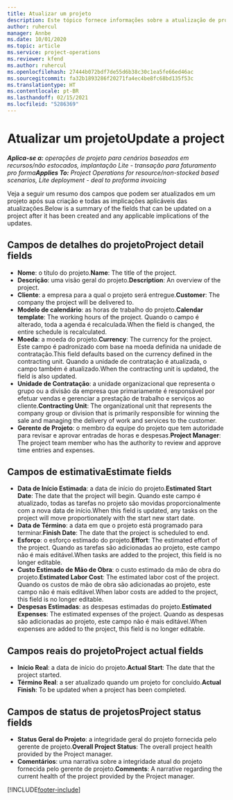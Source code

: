 ```yaml
---
title: Atualizar um projeto
description: Este tópico fornece informações sobre a atualização de projetos no Project Operations.
author: ruhercul
manager: Annbe
ms.date: 10/01/2020
ms.topic: article
ms.service: project-operations
ms.reviewer: kfend
ms.author: ruhercul
ms.openlocfilehash: 27444b072bdf7de55d6b38c30c1ea5fe66ed46ac
ms.sourcegitcommit: fa32b1893286f20271fa4ec4be8fc68bd135f53c
ms.translationtype: HT
ms.contentlocale: pt-BR
ms.lasthandoff: 02/15/2021
ms.locfileid: "5286369"
---
```

# <a name="update-a-project"></a><span data-ttu-id="033f3-103">Atualizar um projeto</span><span class="sxs-lookup"><span data-stu-id="033f3-103">Update a project</span></span>

<span data-ttu-id="033f3-104">_**Aplica-se a:** operações de projeto para cenários baseados em recursos/não estocados, implantação Lite - transação para faturamento pro forma_</span><span class="sxs-lookup"><span data-stu-id="033f3-104">_**Applies To:** Project Operations for resource/non-stocked based scenarios, Lite deployment - deal to proforma invoicing_</span></span>

<span data-ttu-id="033f3-105">Veja a seguir um resumo dos campos que podem ser atualizados em um projeto após sua criação e todas as implicações aplicáveis das atualizações.</span><span class="sxs-lookup"><span data-stu-id="033f3-105">Below is a summary of the fields that can be updated on a project after it has been created and any applicable implications of the updates.</span></span>

## <a name="project-detail-fields"></a><span data-ttu-id="033f3-106">Campos de detalhes do projeto</span><span class="sxs-lookup"><span data-stu-id="033f3-106">Project detail fields</span></span>

- <span data-ttu-id="033f3-107">**Nome**: o título do projeto.</span><span class="sxs-lookup"><span data-stu-id="033f3-107">**Name**: The title of the project.</span></span>
- <span data-ttu-id="033f3-108">**Descrição**: uma visão geral do projeto.</span><span class="sxs-lookup"><span data-stu-id="033f3-108">**Description**: An overview of the project.</span></span>
- <span data-ttu-id="033f3-109">**Cliente**: a empresa para a qual o projeto será entregue.</span><span class="sxs-lookup"><span data-stu-id="033f3-109">**Customer**: The company the project will be delivered to.</span></span>
- <span data-ttu-id="033f3-110">**Modelo de calendário**: as horas de trabalho do projeto.</span><span class="sxs-lookup"><span data-stu-id="033f3-110">**Calendar template**: The working hours of the project.</span></span> <span data-ttu-id="033f3-111">Quando o campo é alterado, toda a agenda é recalculada.</span><span class="sxs-lookup"><span data-stu-id="033f3-111">When the field is changed, the entire schedule is recalculated.</span></span>
- <span data-ttu-id="033f3-112">**Moeda**: a moeda do projeto.</span><span class="sxs-lookup"><span data-stu-id="033f3-112">**Currency**: The currency for the project.</span></span> <span data-ttu-id="033f3-113">Este campo é padronizado com base na moeda definida na unidade de contratação.</span><span class="sxs-lookup"><span data-stu-id="033f3-113">This field defaults based on the currency defined in the contracting unit.</span></span> <span data-ttu-id="033f3-114">Quando a unidade de contratação é atualizada, o campo também é atualizado.</span><span class="sxs-lookup"><span data-stu-id="033f3-114">When the contracting unit is updated, the field is also updated.</span></span>
- <span data-ttu-id="033f3-115">**Unidade de Contratação**: a unidade organizacional que representa o grupo ou a divisão da empresa que primariamente é responsável por efetuar vendas e gerenciar a prestação de trabalho e serviços ao cliente.</span><span class="sxs-lookup"><span data-stu-id="033f3-115">**Contracting Unit**: The organizational unit that represents the company group or division that is primarily responsible for winning the sale and managing the delivery of work and services to the customer.</span></span> 
- <span data-ttu-id="033f3-116">**Gerente de Projeto**: o membro da equipe do projeto que tem autoridade para revisar e aprovar entradas de horas e despesas.</span><span class="sxs-lookup"><span data-stu-id="033f3-116">**Project Manager**: The project team member who has the authority to review and approve time entries and expenses.</span></span>

## <a name="estimate-fields"></a><span data-ttu-id="033f3-117">Campos de estimativa</span><span class="sxs-lookup"><span data-stu-id="033f3-117">Estimate fields</span></span>

- <span data-ttu-id="033f3-118">**Data de Início Estimada**: a data de início do projeto.</span><span class="sxs-lookup"><span data-stu-id="033f3-118">**Estimated Start Date**: The date that the project will begin.</span></span> <span data-ttu-id="033f3-119">Quando este campo é atualizado, todas as tarefas no projeto são movidas proporcionalmente com a nova data de início.</span><span class="sxs-lookup"><span data-stu-id="033f3-119">When this field is updated, any tasks on the project will move proportionately with the start new start date.</span></span>
- <span data-ttu-id="033f3-120">**Data de Término**: a data em que o projeto está programado para terminar.</span><span class="sxs-lookup"><span data-stu-id="033f3-120">**Finish Date**: The date that the project is scheduled to end.</span></span>
- <span data-ttu-id="033f3-121">**Esforço**: o esforço estimado do projeto.</span><span class="sxs-lookup"><span data-stu-id="033f3-121">**Effort**: The estimated effort of the project.</span></span> <span data-ttu-id="033f3-122">Quando as tarefas são adicionadas ao projeto, este campo não é mais editável.</span><span class="sxs-lookup"><span data-stu-id="033f3-122">When tasks are added to the project, this field is no longer editable.</span></span>
- <span data-ttu-id="033f3-123">**Custo Estimado de Mão de Obra**: o custo estimado da mão de obra do projeto.</span><span class="sxs-lookup"><span data-stu-id="033f3-123">**Estimated Labor Cost**: The estimated labor cost of the project.</span></span> <span data-ttu-id="033f3-124">Quando os custos de mão de obra são adicionadas ao projeto, este campo não é mais editável.</span><span class="sxs-lookup"><span data-stu-id="033f3-124">When labor costs are added to the project, this field is no longer editable.</span></span>
- <span data-ttu-id="033f3-125">**Despesas Estimadas**: as despesas estimadas do projeto.</span><span class="sxs-lookup"><span data-stu-id="033f3-125">**Estimated Expenses**: The estimated expenses of the project.</span></span> <span data-ttu-id="033f3-126">Quando as despesas são adicionadas ao projeto, este campo não é mais editável.</span><span class="sxs-lookup"><span data-stu-id="033f3-126">When expenses are added to the project, this field is no longer editable.</span></span>

## <a name="project-actual-fields"></a><span data-ttu-id="033f3-127">Campos reais do projeto</span><span class="sxs-lookup"><span data-stu-id="033f3-127">Project actual fields</span></span>
- <span data-ttu-id="033f3-128">**Início Real**: a data de início do projeto.</span><span class="sxs-lookup"><span data-stu-id="033f3-128">**Actual Start**: The date that the project started.</span></span>
- <span data-ttu-id="033f3-129">**Término Real**: a ser atualizado quando um projeto for concluído.</span><span class="sxs-lookup"><span data-stu-id="033f3-129">**Actual Finish**: To be updated when a project has been completed.</span></span>

## <a name="project-status-fields"></a><span data-ttu-id="033f3-130">Campos de status de projetos</span><span class="sxs-lookup"><span data-stu-id="033f3-130">Project status fields</span></span>

- <span data-ttu-id="033f3-131">**Status Geral do Projeto**: a integridade geral do projeto fornecida pelo gerente de projeto.</span><span class="sxs-lookup"><span data-stu-id="033f3-131">**Overall Project Status**: The overall project health provided by the Project manager.</span></span>
- <span data-ttu-id="033f3-132">**Comentários**: uma narrativa sobre a integridade atual do projeto fornecida pelo gerente de projeto.</span><span class="sxs-lookup"><span data-stu-id="033f3-132">**Comments**: A narrative regarding the current health of the project provided by the Project manager.</span></span>



[!INCLUDE[footer-include](../includes/footer-banner.md)]